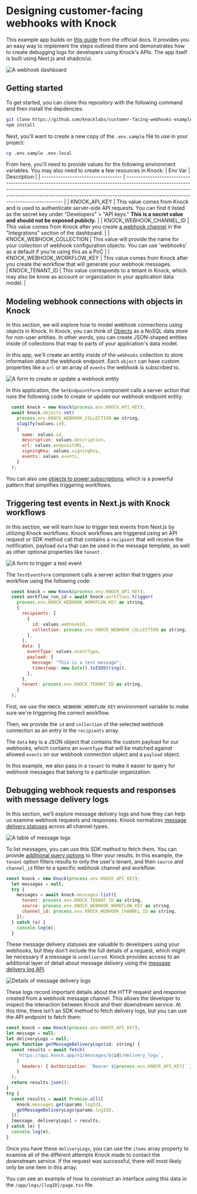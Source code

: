 # Designing customer-facing webhooks with Knock

This example app builds on [this guide](https://docs.knock.app/guides/customer-webhooks) from the official docs. It provides you an easy way to implement the steps outlined there and demonstrates how to create debugging logs for developers using Knock's APIs. The app itself is built using Next.js and shadcn/ui.

![A webhook dashboard](./images/dashboard.png)

## Getting started

To get started, you can clone this repository with the following command and then install the depdencies:

```bash
git clone https://github.com/knocklabs/customer-facing-webhooks-example.git
npm install
```

Next, you'll want to create a new copy of the `.env.sample` file to use in your project:

```bash
cp .env.sample .env.local
```

From here, you'll need to provide values for the following environment variables. You may also need to create a few resources in Knock:
| Env Var | Description |
| ---------------------------------- | --------------------------------------------------------------------------------------------------------------------------------------------------------------------------------------------------------------------------------------------------------------------------------------------- |
| KNOCK_API_KEY | This value comes from Knock and is used to authenticate server-side API requests. You can find it listed as the secret key under "Developers" > "API keys." **This is a secret value and should not be exposed publicly.** |
| KNOCK_WEBHOOK_CHANNEL_ID | This value comes from Knock after you create [a webhook channel](https://docs.knock.app/integrations/webhook/overview) in the "Integrations" section of the dashboard. |
| KNOCK_WEBHOOK_COLLECTION | This value will provide the name for your collection of webhook configuration objects. You can use 'webhooks' as a default if you're using this as a PoC |
| KNOCK_WEBHOOK_WORKFLOW_KEY | This value comes from Knock after you create the workflow that will generate your webhook messages.  
| KNOCK_TENANT_ID | This value corresponds to a tenant in Knock, which may also be know as account or organization in your application data model. |

## Modeling webhook connections with objects in Knock

In this section, we will explore how to model webhook connections using objects in Knock. In Knock, you can think of [Objects](https://docs.knock.app/concepts/objects) as a NoSQL data store for non-user entities. In other words, you can create JSON-shaped entities inside of collections that map to parts of your application's data model.

In this app, we'll create an entity inside of the `webhooks` collection to store information about the webhook endpoint. Each `object` can have custom properties like a `url` or an array of `events` the webhook is subscribed to.

![A form to create or update a webhook entity](./images/set-endpoint-form.png)

In this application, the `SetEndpointForm` component calls a server action that runs the following code to create or update our webhook endpoint entity:

```javascript
  const knock = new Knock(process.env.KNOCK_API_KEY);
  await knock.objects.set(
    process.env.KNOCK_WEBHOOK_COLLECTION as string,
    slugify(values.id),
    {
      name: values.id,
      description: values.description,
      url: values.endpointURL,
      signingKey: values.signingKey,
      events: values.events,
    }
  );
```

You can also use [objects to power subscriptions](https://docs.knock.app/concepts/objects#object-subscribers), which is a powerful pattern that simplifies triggering workflows.

## Triggering test events in Next.js with Knock workflows

In this section, we will learn how to trigger test events from Next.js by utilizing Knock workflows. Knock workflows are triggered using an API request or SDK method call that contains a `recipient` that will receive the notification, payload `data` that can be used in the message template, as well as other optional properties like `tenant.`

![A form to trigger a test event](./images/test-event-form.png)

The `TestEventForm` component calls a server action that triggers your workflow using the following code:

```javascript
  const knock = new Knock(process.env.KNOCK_API_KEY);
  const workflow_run_id = await knock.workflows.trigger(
    process.env.KNOCK_WEBHOOK_WORKFLOW_KEY as string,
    {
      recipients: [
        {
          id: values.webhookId,
          collection: process.env.KNOCK_WEBHOOK_COLLECTION as string,
        },
      ],
      data: {
        eventType: values.eventType,
        payload: {
          message: "This is a test message",
          timestamp: new Date().toISOString(),
        },
      },
      tenant: process.env.KNOCK_TENANT_ID as string,
    }
  );
```

First, we use the `KNOCK_WEBHOOK_WORKFLOW_KEY` environment variable to make sure we're triggering the correct workflow.

Then, we provide the `id` and `collection` of the selected webhook connection as an entry in the `recipients` array.

The `data` key is a JSON object that contains the custom payload for our webhooks, which contains an `eventType` that will be matched against allowed `events` on our webhook connection object and a `payload` object.

In this example, we also pass in a `tenant` to make it easier to query for webhook messages that belong to a particular organization.

## Debugging webhook requests and responses with message delivery logs

In this section, we'll explore message delivery logs and how they can help us examine webhook requests and responses. Knock normalizes [message delivery statuses](https://docs.knock.app/send-notifications/message-statuses#delivery-status) across all channel types.

![A table of message logs](./images/log-overview.png)

To list messages, you can use this SDK method to fetch them. You can provide [additional query options](https://docs.knock.app/reference#list-messages) to filter your results. In this example, the `tenant` option filters results to only the user's tenant, and then `source` and `channel_id` filter to a specific webhook channel and workflow:

```javascript
const knock = new Knock(process.env.KNOCK_API_KEY);
  let messages = null;
  try {
    messages = await knock.messages.list({
      tenant: process.env.KNOCK_TENANT_ID as string,
      source: process.env.KNOCK_WEBHOOK_WORKFLOW_KEY as string,
      channel_id: process.env.KNOCK_WEBHOOK_CHANNEL_ID as string,
    });
  } catch (e) {
    console.log(e);
  }
```

These message delivery statuses are valuable to developers using your webhooks, but they don't include the full details of a request, which might be necessary if a message is `undelivered`. Knock provides access to an additional layer of detail about message delivery using the [message delivery log API](https://docs.knock.app/reference#get-message-delivery-logs).

![Details of message delivery logs](./images/log-details.png)

These logs record important details about the HTTP request and response created from a webhook message channel. This allows the developer to inspect the interaction between Knock and their downstream service. At this time, there isn't an SDK method to fetch delivery logs, but you can use the API endpoint to fetch them:

```javascript
const knock = new Knock(process.env.KNOCK_API_KEY);
let message = null;
let deliveryLogs = null;
async function getMessageDeliveryLogs(id: string) {
  const results = await fetch(
    `https://api.knock.app/v1/messages/${id}/delivery_logs`,
    {
      headers: { Authorization: `Bearer ${process.env.KNOCK_API_KEY}` },
    }
  );
  return results.json();
}
try {
  const results = await Promise.all([
    knock.messages.get(params.logId),
    getMessageDeliveryLogs(params.logId),
  ]);
  [message, deliveryLogs] = results;
} catch (e) {
  console.log(e);
}
```

Once you have these `deliveryLogs`, you can use the `items` array property to examine all of the different attempts Knock made to contact the downstream service. If the request was successful, there will most likely only be one item in this array.

You can see an example of how to construct an interface using this data in the `/app/logs/[logID]/page.tsx` file.
